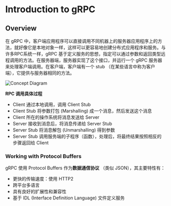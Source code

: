 # Introduction to gRPC

## Overview

在 gRPC 中，客户端应用程序可以直接调用不同机器上的服务器应用程序上的方法，就好像它是本地对象一样，这样可以更容易地创建分布式应用程序和服务。与许多RPC系统一样，gRPC 基于定义服务的思想，指定可以通过参数和返回类型远程调用的方法。在服务器端，服务器实现了这个接口，并运行一个 gRPC 服务器来处理客户端调用。在客户端，客户端有一个 stub （在某些语言中称为客户端），它提供与服务器相同的方法。

![Concept Diagram](https://grpc.io/img/landing-2.svg)

**RPC 调用具体过程**

- Client 通过本地调用，调用 Client Stub
- Client Stub 将参数打包 (Marshalling) 成一个消息，然后发送这个消息
- Client 所在的操作系统将消息发送给 Server
- Server 接收到消息后，将消息传递给 Server Stub
- Server Stub 将消息解包 (Unmarshalling) 得到参数
- Server Stub 调用服务端的子程序（函数），处理后，将最终结果按照相反的步骤返回给 Client



### Working with Protocol Buffers

gRPC 使用 Protocol Buffers 作为**数据通信协议** （类似 JSON），其主要特性有：

- 更快的传输速度：使用 HTTP2
- 跨平台多语言
- 具有良好的扩展性和兼容性
- 基于 IDL (Interface Definition Language) 文件定义服务
